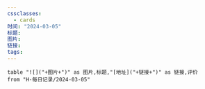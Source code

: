 ```yaml
---
cssclasses:
  - cards
时间: "2024-03-05"
标题: 
图片: 
链接: 
tags: 
---
```


```dataview
table "![]("+图片+")" as 图片,标题,"[地址]("+链接+")" as 链接,评价
from "H-每日记录/2024-03-05"
```

